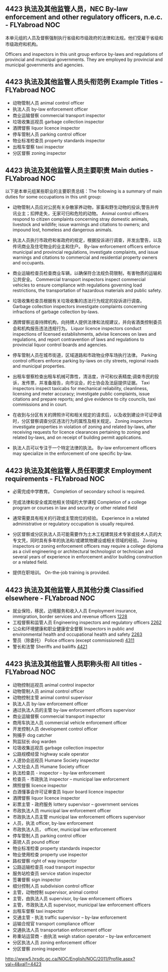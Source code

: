 ## 4423 执法及其他监管人员，NEC By-law enforcement and other regulatory officers, n.e.c. - FLYabroad NOC

本单元组的人员及督察强制执行省级和市级政府的法律和法规。他们受雇于省级和市级政府和机构。

Officers and inspectors in this unit group enforce by-laws and regulations of provincial and municipal governments. They are employed by provincial and municipal governments and agencies.

## 4423 执法及其他监管人员头衔范例 Example Titles - FLYabroad NOC

* 动物管制人员 animal control officer
* 执法人员 by-law enforcement officer
* 商业运输督察 commercial transport inspector
* 垃圾收集巡视员 garbage collection inspector
* 酒牌督察 liquor licence inspector
* 停车管制人员 parking control officer
* 物业标准检查员 property standards inspector
* 出租车督察 taxi inspector
* 分区督察 zoning inspector

## 4423 执法及其他监管人员主要职责 Main duties - FLYabroad NOC

以下是本单元组某些职业的主要职责总结：The following is a summary of main duties for some occupations in this unit group:

* 动物管制人员应对公民有关杂散家养动物，家畜和野生动物的投诉;警告并传讯业主；扣押走失，无家可归和危险的动物。
Animal control officers respond to citizen complaints concerning stray domestic animals, livestock and wildlife; issue warnings and citations to owners; and impound lost, homeless and dangerous animals.

* 执法人员执行市政府和省政府的规定，根据投诉进行调查，并发出警告，以及传讯商业及住宅物业的业主和住户。
By-law enforcement officers enforce municipal and provincial regulations, investigate complaints, and issue warnings and citations to commercial and residential property owners and occupants.

* 商业运输检查员检查商业车辆，以确保符合法规负荷限制，有害物质的运输和公共安全。
Commercial transport inspectors inspect commercial vehicles to ensure compliance with regulations governing load restrictions, the transportation of hazardous materials and public safety.

* 垃圾收集检查员根据有关垃圾收集的违法行为规定的投诉进行调查。
Garbage collection inspectors investigate complaints concerning infractions of garbage collection by-laws.

* 酒牌督察巡查持牌机构，向持牌人提供法律和法规建议，并向省酒类控制委员会和机构报告违法违规行为。
Liquor licence inspectors conduct inspections of licensed establishments, advise licencees on laws and regulations, and report contravention of laws and regulations to provincial liquor control boards and agencies.

* 停车管制人员在城市街道，区域道路和市政物业停车场执行法律。
Parking control officers enforce parking by-laws on city streets, regional roads and municipal properties.

* 出租车督察检查出租车机械可靠性，清洁度，许可和仪表精度;调查市民的投诉，发传票，并准备报告，向市议会，的士协会及法庭提供证据。
Taxi inspectors inspect taxicabs for mechanical reliability, cleanliness, licensing and meter accuracy; investigate public complaints, issue citations and prepare reports; and give evidence to city councils, taxi commissions and in court.

* 在收到与分区有关的牌照许可和相关规定的请求后，以及收到建设许可证申请时，分区督察调查分区违法行为的属性及相关规定。
Zoning inspectors investigate properties in violation of zoning and related by-laws, after receiving requests for licence clearances pertaining to zoning and related by-laws, and on receipt of building permit applications.

* 执法人员可以专注于一个特定法律的执法。
By-law enforcement officers may specialize in the enforcement of one specific by-law.

## 4423 执法及其他监管人员任职要求 Employment requirements - FLYabroad NOC

* 必需完成中学教育。
Completion of secondary school is required.

* 完成法律和安全或其他相关领域的大学课程
Completion of a college program or courses in law and security or other related field

* 通常需要具有相关的行政或主管岗位的经验。
Experience in a related administrative or regulatory occupation is usually required.

* 分区督察或分区执法人员可能需要作为土木工程建筑技术专家或技术人员的大专文凭，同时具有多年的执法和/或建筑物建设或相关领域的经验。
Zoning inspectors or zoning enforcement officers may require a college diploma as a civil engineering or architectural technologist or technician and several years of experience in enforcement and/or building construction or a related field.

* 提供在职培训。
On-the-job training is provided.

## 4423 执法及其他监管人员其他分类 Classified elsewhere - FLYabroad NOC

* 就业保险，移民，边境服务和收入人员 Employment insurance, immigration, border services and revenue officers [1228](1228)
* 工程督察和监管人员 Engineering inspectors and regulatory officers [2262](2262)
* 公众和环境健康和职业健康安全督察 Inspectors in public and environmental health and occupational health and safety [2263](2263)
* 警员（除委托） Police officers (except commissioned) [4311](4311)
* 警长和法警 Sheriffs and bailiffs [4421](4421)

## 4423 执法及其他监管人员职称头衔 All titles - FLYabroad NOC

* 动物控制巡视员 animal control inspector
* 动物管制人员 animal control officer
* 动物控制主管 animal control supervisor
* 执法人员 by-law enforcement officer
* 通过执法人员的主管 by-law enforcement officers supervisor
* 商业运输督察 commercial transport inspector
* 商用车执法人员 commercial vehicle enforcement officer
* 开发控制人员 development control officer
* 狗捕手 dog catcher
* 狗监狱长 dog warden
* 垃圾收集巡视员 garbage collection inspector
* 公路规模经营 highway scale operator
* 人道协会巡视员 Humane Society inspector
* 人文社会人员 Humane Society officer
* 执法检查员 -  inspector – by-law enforcement
* 检查员 - 市政执法 inspector – municipal law enforcement
* 牌照督察 licence inspector
* 白酒懂事会许可证审查员 liquor board licence inspector
* 酒牌督察 liquor licence inspector
* 彩票主管 - 政府服务 lottery supervisor – government services
* 市政执法人员 municipal law enforcement officer
* 市政执法人员主管 municipal law enforcement officers supervisor
* 人员，执法 officer, by-law enforcement
* 市政执法人员， officer, municipal law enforcement
* 停车管制人员 parking control officer
* 英镑人员 pound officer
* 物业标准检查 property standards inspector
* 物业使用检查 property use inspector
* 路权督察 right of way inspector
* 公路运输检查员 road transport inspector
* 服务站检查员 service station inspector
* 签署督察 sign inspector
* 细分控制人员 subdivision control officer
* 主管，动物控制 supervisor, animal control
* 主管，由执法人员 supervisor, by-law enforcement officers
* 主管，市政执法人员 supervisor, municipal law enforcement officers
* 出租车督察 taxi inspector
* 交通主管 - 执法 traffic supervisor – by-law enforcement
* 运输合规官 transport compliance officer
* 交通执法人员 transportation enforcement officer
* 称重站运营商 - 由执法 weigh station operator – by-law enforcement
* 分区执法人员 zoning enforcement officer
* 分区督察 zoning inspector

http://www5.hrsdc.gc.ca/NOC/English/NOC/2011/Profile.aspx?val=4&val1=4423